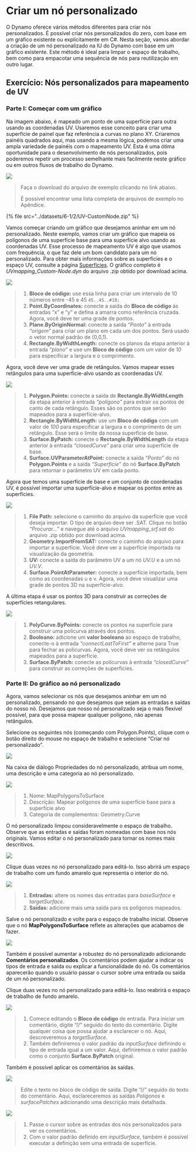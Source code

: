 # Criar um nó personalizado

O Dynamo oferece vários métodos diferentes para criar nós personalizados. É possível criar nós personalizados do zero, com base em um gráfico existente ou explicitamente em C#. Nesta seção, vamos abordar a criação de um nó personalizado na IU do Dynamo com base em um gráfico existente. Este método é ideal para limpar o espaço de trabalho, bem como para empacotar uma sequência de nós para reutilização em outro lugar.

## Exercício: Nós personalizados para mapeamento de UV

### Parte I: Começar com um gráfico

Na imagem abaixo, é mapeado um ponto de uma superfície para outra usando as coordenadas UV. Usaremos esse conceito para criar uma superfície de painel que faz referência a curvas no plano XY. Criaremos painéis quadrados aqui, mas usando a mesma lógica, podemos criar uma ampla variedade de painéis com o mapeamento UV. Esta é uma ótima oportunidade para o desenvolvimento de nós personalizados, pois poderemos repetir um processo semelhante mais facilmente neste gráfico ou em outros fluxos de trabalho do Dynamo.

![](../images/6-1/2/customnodeforuvmappingptI-01.jpg)

> Faça o download do arquivo de exemplo clicando no link abaixo.
>
> É possível encontrar uma lista completa de arquivos de exemplo no Apêndice.

{% file src="../datasets/6-1/2/UV-CustomNode.zip" %}

Vamos começar criando um gráfico que desejamos aninhar em um nó personalizado. Neste exemplo, vamos criar um gráfico que mapeia os polígonos de uma superfície base para uma superfície alvo usando as coordenadas UV. Esse processo de mapeamento UV é algo que usamos com frequência, o que faz dele um bom candidato para um nó personalizado. Para obter mais informações sobre as superfícies e o espaço UV, consulte a página [Superfícies](../../5\_essential\_nodes\_and\_concepts/5-2\_geometry-for-computational-design/5-surfaces.md). O gráfico completo é _UVmapping_Custom-Node.dyn_ do arquivo .zip obtido por download acima.

![](../images/6-1/2/customnodeforuvmappingptI-02.jpg)

> 1. **Bloco de código:** use essa linha para criar um intervalo de 10 números entre -45 e 45 `45..45..#10;`
> 2. **Point.ByCoordinates:** conecte a saída do **Bloco de código** às entradas “x” e “y” e defina a amarra como referência cruzada. Agora, você deve ter uma grade de pontos.
> 3. **Plane.ByOriginNormal:** conecte a saída _“Ponto”_ à entrada _“origem”_ para criar um plano em cada um dos pontos. Será usado o vetor normal padrão de (0,0,1).
> 4. **Rectangle.ByWidthLength:** conecte os planos da etapa anterior à entrada _“plano”_ e use um **Bloco de código** com um valor de _10_ para especificar a largura e o comprimento.

Agora, você deve ver uma grade de retângulos. Vamos mapear esses retângulos para uma superfície-alvo usando as coordenadas UV.

![](../images/6-1/2/customnodeforuvmappingptI-03.jpg)

> 1. **Polygon.Points:** conecte a saída de **Rectangle.ByWidthLength** da etapa anterior à entrada _“polígono”_ para extrair os pontos de canto de cada retângulo. Esses são os pontos que serão mapeados para a superfície-alvo.
> 2. **Rectangle.ByWidthLength:** use um **Bloco de código** com um valor de _100_ para especificar a largura e o comprimento de um retângulo. Esse será o limite da nossa superfície de base.
> 3. **Surface.ByPatch:** conecte o **Rectangle.ByWidthLength** da etapa anterior à entrada _“closedCurve”_ para criar uma superfície de base.
> 4. **Surface.UVParameterAtPoint:** conecte a saída _“Ponto”_ do nó **Polygon.Points** e a saída _“Superfície”_ do nó **Surface.ByPatch** para retornar o parâmetro UV em cada ponto.

Agora que temos uma superfície de base e um conjunto de coordenadas UV, é possível importar uma superfície-alvo e mapear os pontos entre as superfícies.

![](../images/6-1/2/customnodeforuvmappingptI-04.jpg)

> 1. **File Path:** selecione o caminho do arquivo da superfície que você deseja importar. O tipo de arquivo deve ser .SAT. Clique no botão _“Procurar...”_ e navegue até o arquivo _UVmapping_srf.sat_ do arquivo .zip obtido por download acima.
> 2. **Geometry.ImportFromSAT:** conecte o caminho do arquivo para importar a superfície. Você deve ver a superfície importada na visualização da geometria.
> 3. **UV:** conecte a saída do parâmetro UV a um nó _UV.U_ e a um nó _UV.V_.
> 4. **Surface.PointAtParameter:** conecte a superfície importada, bem como as coordenadas u e v. Agora, você deve visualizar uma grade de pontos 3D na superfície-alvo.

A última etapa é usar os pontos 3D para construir as correções de superfícies retangulares.

![](../images/6-1/2/customnodeforuvmappingptI-05.jpg)

> 1. **PolyCurve.ByPoints:** conecte os pontos na superfície para construir uma policurva através dos pontos.
> 2. **Booleano:** adicione um **valor booleano** ao espaço de trabalho, conecte-o à entrada _“connectLastToFirst”_ e alterne para True para fechar as policurvas. Agora, você deve ver os retângulos mapeados para a superfície.
> 3. **Surface.ByPatch:** conecte as policurvas à entrada _“closedCurve”_ para construir as correções de superfícies.

### Parte II: Do gráfico ao nó personalizado

Agora, vamos selecionar os nós que desejamos aninhar em um nó personalizado, pensando no que desejamos que sejam as entradas e saídas do nosso nó. Desejamos que nosso nó personalizado seja o mais flexível possível, para que possa mapear qualquer polígono, não apenas retângulos.

Selecione os seguintes nós (começando com Polygon.Points), clique com o botão direito do mouse no espaço de trabalho e selecione “Criar nó personalizado”.

![](../images/6-1/2/customnodeforuvmappingptII-01.jpg)

Na caixa de diálogo Propriedades do nó personalizado, atribua um nome, uma descrição e uma categoria ao nó personalizado.

![](../images/6-1/2/customnodeforuvmappingptII-02.jpg)

> 1. Nome: MapPolygonsToSurface
> 2. Descrição: Mapear polígonos de uma superfície base para a superfície alvo
> 3. Categoria de complementos: Geometry.Curve

O nó personalizado limpou consideravelmente o espaço de trabalho. Observe que as entradas e saídas foram nomeadas com base nos nós originais. Vamos editar o nó personalizado para tornar os nomes mais descritivos.

![](../images/6-1/2/customnodeforuvmappingptII-03.jpg)

Clique duas vezes no nó personalizado para editá-lo. Isso abrirá um espaço de trabalho com um fundo amarelo que representa o interior do nó.

![](../images/6-1/2/customnodeforuvmappingptII-04.jpg)

> 1. **Entradas:** altere os nomes das entradas para _baseSurface_ e _targetSurface_.
> 2. **Saídas:** adicione mais uma saída para os polígonos mapeados.

Salve o nó personalizado e volte para o espaço de trabalho inicial. Observe que o nó **MapPolygonsToSurface** reflete as alterações que acabamos de fazer.

![](../images/6-1/2/customnodeforuvmappingptII-05.jpg)

Também é possível aumentar a robustez do nó personalizado adicionando **Comentários personalizados**. Os comentários podem ajudar a indicar os tipos de entrada e saída ou explicar a funcionalidade do nó. Os comentários aparecerão quando o usuário passar o cursor sobre uma entrada ou saída de um nó personalizado.

Clique duas vezes no nó personalizado para editá-lo. Isso reabrirá o espaço de trabalho de fundo amarelo.

![](../images/6-1/2/customnodeforuvmappingptII-06.jpg)

> 1. Comece editando o **Bloco de código** de entrada. Para iniciar um comentário, digite “//” seguido do texto do comentário. Digite qualquer coisa que possa ajudar a esclarecer o nó. Aqui, descreveremos a _targetSurface_.
> 2. Também definiremos o valor padrão da _inputSurface_ definindo o tipo de entrada igual a um valor. Aqui, definiremos o valor padrão como o conjunto **Surface.ByPatch** original.

Também é possível aplicar os comentários às saídas.

![](../images/6-1/2/customnodeforuvmappingptII-07.jpg)

> Edite o texto no bloco de código de saída. Digite “//” seguido do texto do comentário. Aqui, esclareceremos as saídas _Polígonos_ e _surfacePatches_ adicionando uma descrição mais detalhada.

![](../images/6-1/2/customnodeforuvmappingptII-08.jpg)

> 1. Passe o cursor sobre as entradas dos nós personalizados para ver os comentários.
> 2. Com o valor padrão definido em _inputSurface_, também é possível executar a definição sem uma entrada de superfície.
